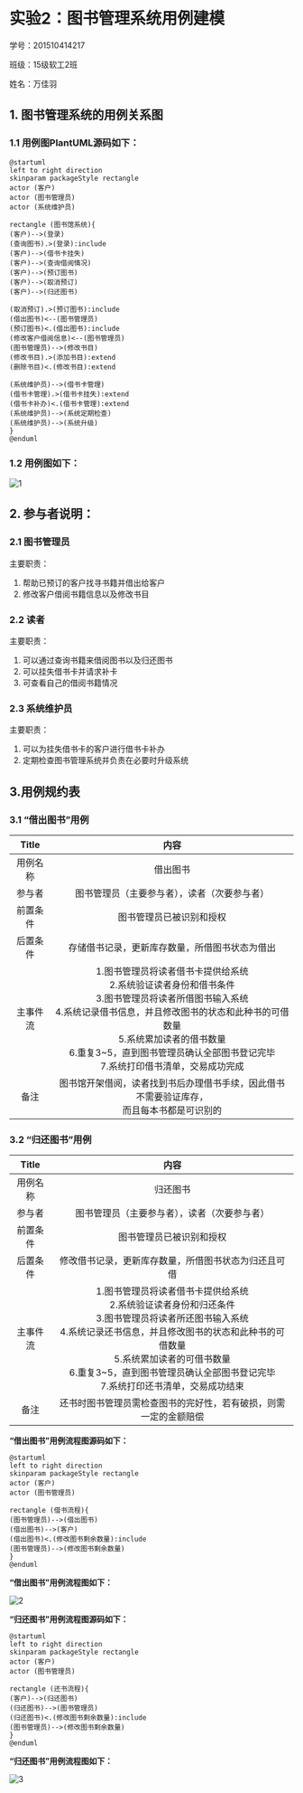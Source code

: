 # 实验2：图书管理系统用例建模

学号：201510414217

班级：15级软工2班

姓名：万佳羽

## 1. 图书管理系统的用例关系图

### 1.1 用例图PlantUML源码如下：

```
@startuml
left to right direction
skinparam packageStyle rectangle
actor (客户)
actor (图书管理员)
actor (系统维护员)

rectangle (图书馆系统){
(客户)-->(登录)
(查询图书).>(登录):include
(客户)-->(借书卡挂失)
(客户)-->(查询借阅情况)
(客户)-->(预订图书)
(客户)-->(取消预订)
(客户)-->(归还图书)

(取消预订).>(预订图书):include
(借出图书)<--(图书管理员)
(预订图书)<.(借出图书):include
(修改客户借阅信息)<--(图书管理员)
(图书管理员)-->(修改书目)
(修改书目).>(添加书目):extend
(删除书目)<.(修改书目):extend

(系统维护员)-->(借书卡管理)
(借书卡管理).>(借书卡挂失):extend
(借书卡补办)<.(借书卡管理):extend
(系统维护员)-->(系统定期检查)
(系统维护员)-->(系统升级)
}
@enduml
```

### 1.2 用例图如下：

![1](1.png)

## 2. 参与者说明：

### 2.1 图书管理员

主要职责：

1. 帮助已预订的客户找寻书籍并借出给客户
2. 修改客户借阅书籍信息以及修改书目

### 2.2 读者

主要职责：

1. 可以通过查询书籍来借阅图书以及归还图书
2. 可以挂失借书卡并请求补卡
3. 可查看自己的借阅书籍情况

### 2.3 系统维护员

主要职责：

1. 可以为挂失借书卡的客户进行借书卡补办
2. 定期检查图书管理系统并负责在必要时升级系统

## 3.用例规约表

### 3.1 “借出图书”用例

|  Title   |                             内容                             |
| :------: | :----------------------------------------------------------: |
| 用例名称 |                           借出图书                           |
|  参与者  |         图书管理员（主要参与者），读者（次要参与者）         |
| 前置条件 |                   图书管理员已被识别和授权                   |
| 后置条件 |        存储借书记录，更新库存数量，所借图书状态为借出        |
| 主事件流 | 1.图书管理员将读者借书卡提供给系统<br>2.系统验证读者身份和借书条件<br>3.图书管理员将读者所借图书输入系统<br>4.系统记录借书信息，并且修改图书的状态和此种书的可借数量<br>5.系统累加读者的借书数量<br>6.重复3~5，直到图书管理员确认全部图书登记完毕<br>7.系统打印借书清单，交易成功完成 |
|   备注   | 图书馆开架借阅，读者找到书后办理借书手续，因此借书不需要验证库存，<br>而且每本书都是可识别的 |

### 3.2 “归还图书”用例

|  Title   |                             内容                             |
| :------: | :----------------------------------------------------------: |
| 用例名称 |                           归还图书                           |
|  参与者  |         图书管理员（主要参与者），读者（次要参与者）         |
| 前置条件 |                   图书管理员已被识别和授权                   |
| 后置条件 |     修改借书记录，更新库存数量，所借图书状态为归还且可借     |
| 主事件流 | 1.图书管理员将读者借书卡提供给系统<br>2.系统验证读者身份和归还条件<br>3.图书管理员将读者所还图书输入系统<br>4.系统记录还书信息，并且修改图书的状态和此种书的可借数量<br>5.系统累加读者的可借书数量<br>6.重复3~5，直到图书管理员确认全部图书登记完毕<br>7.系统打印还书清单，交易成功结束 |
|   备注   | 还书时图书管理员需检查图书的完好性，若有破损，则需一定的金额赔偿 |

**“借出图书”用例流程图源码如下：**

```
@startuml
left to right direction
skinparam packageStyle rectangle
actor (客户)
actor (图书管理员)

rectangle (借书流程){
(图书管理员)-->(借出图书)
(借出图书)-->(客户)
(借出图书)<.(修改图书剩余数量):include
(图书管理员)-->(修改图书剩余数量)
}
@enduml
```

**“借出图书”用例流程图如下：**

![2](2.png)





**“归还图书”用例流程图源码如下：**

```
@startuml
left to right direction
skinparam packageStyle rectangle
actor (客户)
actor (图书管理员)

rectangle (还书流程){
(客户)-->(归还图书)
(归还图书)-->(图书管理员)
(归还图书)<.(修改图书剩余数量):include
(图书管理员)-->(修改图书剩余数量)
}
@enduml
```

**“归还图书”用例流程图如下：**

![3](3.png)

